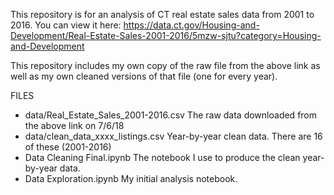 This repository is for an analysis of CT real estate sales data from 2001 to 2016. You can view it here:
  https://data.ct.gov/Housing-and-Development/Real-Estate-Sales-2001-2016/5mzw-sjtu?category=Housing-and-Development

This repository includes my own copy of the raw file from the above link as well as my own cleaned versions of that file (one for every
  year).

FILES
- data/Real_Estate_Sales_2001-2016.csv    The raw data downloaded from the above link on 7/6/18
- data/clean_data_xxxx_listings.csv       Year-by-year clean data. There are 16 of these (2001-2016)
- Data Cleaning Final.ipynb               The notebook I use to produce the clean year-by-year data.
- Data Exploration.ipynb                  My initial analysis notebook.
